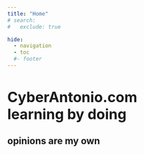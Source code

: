 ```yaml
---
title: "Home"
# search:
#   exclude: true

hide:
  - navigation
  - toc
  #- footer
---
```


<div class="hero-text">
    <h1 style="font-size:2.0rem;"><strong>CyberAntonio.com</strong></br>
    learning by doing</h1>
    <h2>opinions are my own</h2>
</div>

<div class="hero-image"></div>
